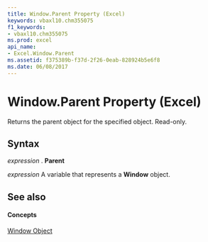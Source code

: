 ```yaml
---
title: Window.Parent Property (Excel)
keywords: vbaxl10.chm355075
f1_keywords:
- vbaxl10.chm355075
ms.prod: excel
api_name:
- Excel.Window.Parent
ms.assetid: f375389b-f37d-2f26-0eab-828924b5e6f8
ms.date: 06/08/2017
---
```



# Window.Parent Property (Excel)

Returns the parent object for the specified object. Read-only.


## Syntax

 _expression_ . **Parent**

 _expression_ A variable that represents a **Window** object.


## See also


#### Concepts


[Window Object](Excel.Window.md)

